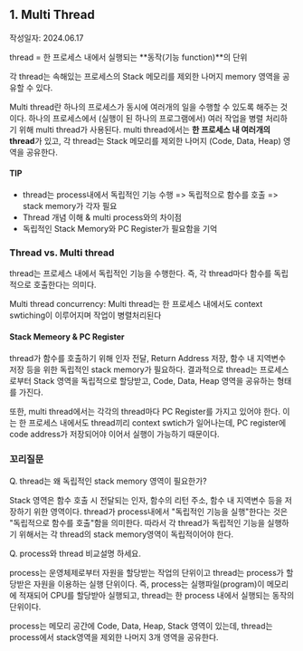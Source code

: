 ## 1. Multi Thread

작성일자: 2024.06.17



thread = 한 프로세스 내에서 실행되는 **동작(기능 function)**의 단위

각 thread는 속해있는 프로세스의 Stack 메모리를 제외한 나머지 memory 영역을 공유할 수 있다. 

Multi thread란 하나의 프로세스가 동시에 여러개의 일을 수행할 수 있도록 해주는 것이다. 하나의 프로세스에서 (실행이 된 하나의 프로그램에서) 여러 작업을 병렬 처리하기 위해 multi thread가 사용된다. multi thread에서는 **한 프로세스 내 여러개의 thread**가 있고, 각 thread는 Stack 메모리를 제외한 나머지 (Code, Data, Heap) 영역을 공유한다.



#### TIP

- thread는 process내에서 독립적인 기능 수행 => 독립적으로 함수를 호출 => stack memory가 각자 필요
- Thread 개념 이해 & multi process와의 차이점
- 독립적인 Stack Memory와 PC Register가 필요함을 기억



### Thread vs. Multi thread

thread는 프로세스 내에서 독립적인 기능을 수행한다. 즉, 각 thread마다 함수를 독립적으로 호출한다는 의미다.

Multi thread concurrency: Multi thread는 한 프로세스 내에서도 context swtiching이 이루어지며 작업이 병렬처리된다



#### Stack Memeory & PC Register

thread가 함수를 호출하기 위해 인자 전달, Return Address 저장, 함수 내 지역변수 저장 등을 위한 독립적인 stack memory가 필요하다. 결과적으로 thread는 프로세스로부터 Stack 영역을 독립적으로 할당받고, Code, Data, Heap 영역을 공유하는 형태를 가진다.

또한, multi thread에서는 각각의 thread마다 PC Register를 가지고 있어야 한다. 이는 한 프로세스 내에서도 thread끼리 context swtich가 일어나는데, PC register에 code address가 저장되어야 이어서 실행이 가능하기 때문이다.



### 꼬리질문

Q. thread는 왜 독립적인 stack memory 영역이 필요한가?

Stack 영역은 함수 호출 시 전달되는 인자, 함수의 리턴 주소, 함수 내 지역변수 등을 저장하기 위한 영역이다. thread가 process내에서 "독립적인 기능을 실행"한다는 것은 "독립적으로 함수를 호출"함을 의미한다. 따라서 각 thread가 독립적인 기능을 실행하기 위해서는 각 thread의 stack memory영역이 독립적이어야 한다.



Q. process와 thread 비교설명 하세요.

process는 운영체제로부터 자원을 할당받는 작업의 단위이고 thread는 process가 할당받은 자원을 이용하는 실행 단위이다. 즉, process는 실행파일(program)이 메모리에 적재되어 CPU를 할당받아 실행되고, thread는 한 process 내에서 실행되는 동작의 단위이다.

process는 메모리 공간에 Code, Data, Heap, Stack 영역이 있는데, thread는 process에서 stack영역을 제외한 나머지 3개 영역을 공유한다. 
